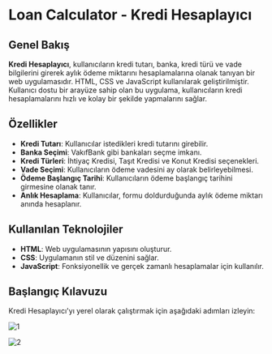 # Loan Calculator - Kredi Hesaplayıcı

## Genel Bakış

**Kredi Hesaplayıcı**, kullanıcıların kredi tutarı, banka, kredi türü ve vade bilgilerini girerek aylık ödeme miktarını hesaplamalarına olanak tanıyan bir web uygulamasıdır. HTML, CSS ve JavaScript kullanılarak geliştirilmiştir. Kullanıcı dostu bir arayüze sahip olan bu uygulama, kullanıcıların kredi hesaplamalarını hızlı ve kolay bir şekilde yapmalarını sağlar.

## Özellikler

- **Kredi Tutarı**: Kullanıcılar istedikleri kredi tutarını girebilir.
- **Banka Seçimi**: VakıfBank gibi bankaları seçme imkanı.
- **Kredi Türleri**: İhtiyaç Kredisi, Taşıt Kredisi ve Konut Kredisi seçenekleri.
- **Vade Seçimi**: Kullanıcıların ödeme vadesini ay olarak belirleyebilmesi.
- **Ödeme Başlangıç Tarihi**: Kullanıcıların ödeme başlangıç tarihini girmesine olanak tanır.
- **Anlık Hesaplama**: Kullanıcılar, formu doldurduğunda aylık ödeme miktarı anında hesaplanır.

## Kullanılan Teknolojiler

- **HTML**: Web uygulamasının yapısını oluşturur.
- **CSS**: Uygulamanın stil ve düzenini sağlar.
- **JavaScript**: Fonksiyonellik ve gerçek zamanlı hesaplamalar için kullanılır.

## Başlangıç Kılavuzu

Kredi Hesaplayıcı'yı yerel olarak çalıştırmak için aşağıdaki adımları izleyin:

![1](https://github.com/user-attachments/assets/2c1f99da-d7b4-4019-ab29-3ba44ed8c394)

![2](https://github.com/user-attachments/assets/1788a246-6b67-4bf1-ae8f-e5c714276743)
